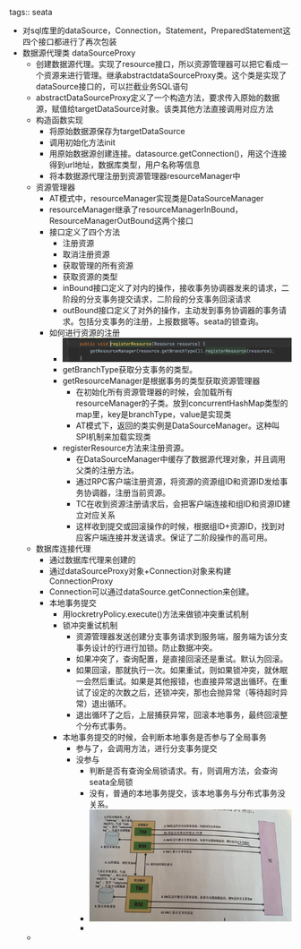 tags:: seata

- 对sql库里的dataSource，Connection，Statement，PreparedStatement这四个接口都进行了再次包装
- 数据源代理类 dataSourceProxy
	- 创建数据源代理。实现了resource接口，所以资源管理器可以把它看成一个资源来进行管理。继承abstractdataSourceProxy类。这个类是实现了dataSource接口的，可以拦截业务SQL语句
	- abstractDataSourceProxy定义了一个构造方法，要求传入原始的数据源，赋值给targetDataSource对象。该类其他方法直接调用对应方法
	- 构造函数实现
		- 将原始数据源保存为targetDataSource
		- 调用初始化方法init
		- 用原始数据源创建连接。datasource.getConnection()，用这个连接得到url地址，数据库类型，用户名称等信息
		- 将本数据源代理注册到资源管理器resourceManager中
	- 资源管理器
		- AT模式中，resourceManager实现类是DataSourceManager
		- resourceManager继承了resourceManagerInBound，ResourceManagerOutBound这两个接口
		- 接口定义了四个方法
			- 注册资源
			- 取消注册资源
			- 获取管理的所有资源
			- 获取资源的类型
			- inBound接口定义了对内的操作，接收事务协调器发来的请求，二阶段的分支事务提交请求，二阶段的分支事务回滚请求
			- outBound接口定义了对外的操作，主动发到事务协调器的事务请求。包括分支事务的注册，上报数据等。seata的锁查询。
		- 如何进行资源的注册
			- ![image.png](../assets/image_1674109487392_0.png)
			- getBranchType获取分支事务的类型。
			- getResourceManager是根据事务的类型获取资源管理器
				- 在初始化所有资源管理器的时候，会加载所有resourceManager的子类。放到concurrentHashMap类型的map里，key是branchType，value是实现类
				- AT模式下，返回的类实例是DataSourceManager。这种叫SPI机制来加载实现类
			- registerResource方法来注册资源。
				- 在DataSourceManager中缓存了数据源代理对象，并且调用父类的注册方法。
				- 通过RPC客户端注册资源，将资源的资源组ID和资源ID发给事务协调器，注册当前资源。
				- TC在收到资源注册请求后，会把客户端连接和组ID和资源ID建立对应关系
				- 这样收到提交或回滚操作的时候，根据组ID+资源ID，找到对应客户端连接并发送请求。保证了二阶段操作的高可用。
	- 数据库连接代理
		- 通过数据库代理来创建的
		- 通过dataSourceProxy对象+Connection对象来构建ConnectionProxy
		- Connection可以通过dataSource.getConnection来创建。
		- 本地事务提交
			- 用lockretryPolicy.execute()方法来做锁冲突重试机制
			- 锁冲突重试机制
				- 资源管理器发送创建分支事务请求到服务端，服务端为该分支事务设计的行进行加锁。防止数据冲突。
				- 如果冲突了，查询配置，是直接回滚还是重试。默认为回滚。
				- 如果回滚，那就执行一次。如果重试，则如果锁冲突，就休眠一会然后重试。如果是其他报错，也直接异常退出循环。在重试了设定的次数之后，还锁冲突，那也会抛异常（等待超时异常）退出循环。
				- 退出循环了之后，上层捕获异常，回滚本地事务，最终回滚整个分布式事务。
			- 本地事务提交的时候，会判断本地事务是否参与了全局事务
				- 参与了，会调用方法，进行分支事务提交
				- 没参与
					- 判断是否有查询全局锁请求。有，则调用方法，会查询seata全局锁
					- 没有，普通的本地事务提交，该本地事务与分布式事务没关系。
					- ![image.png](../assets/image_1674117118481_0.png)
					-
	-